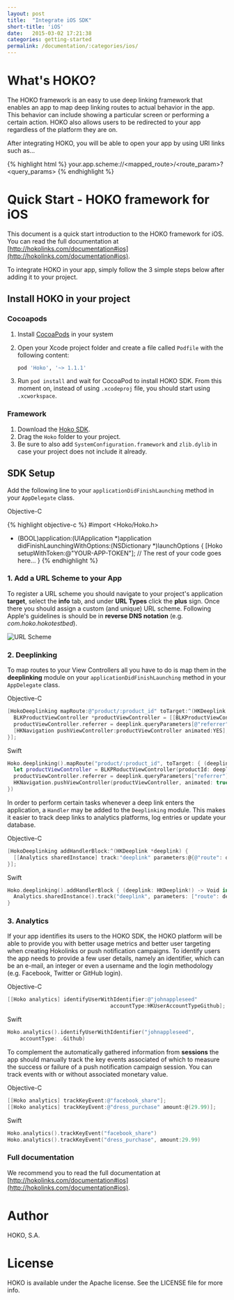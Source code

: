 ```yaml
---
layout: post
title:  "Integrate iOS SDK"
short-title: 'iOS'
date:   2015-03-02 17:21:38
categories: getting-started
permalink: /documentation/:categories/ios/
---
```


# What's HOKO?

The HOKO framework is an easy to use deep linking framework that enables an app to map deep linking routes to actual behavior in the app. This behavior can include showing a particular screen or performing a certain action. HOKO also allows users to be redirected to your app regardless of the platform they are on.

After integrating HOKO, you will be able to open your app by using URI links such as...

{% highlight html %}
your.app.scheme://<mapped_route>/<route_param>?<query_params>
{% endhighlight %}

# Quick Start - HOKO framework for iOS

This document is a quick start introduction to the HOKO framework for iOS. You can read the full documentation at [http://hokolinks.com/documentation#ios](http://hokolinks.com/documentation#ios).

To integrate HOKO in your app, simply follow the 3 simple steps below after adding it to your project.

## Install HOKO in your project

### Cocoapods

1. Install [CocoaPods](http://cocoapods.org/) in your system
2. Open your Xcode project folder and create a file called `Podfile` with the following content:

    ```ruby
    pod 'Hoko', '~> 1.1.1'
    ```

3. Run `pod install` and wait for CocoaPod to install HOKO SDK. From this moment on, instead of using `.xcodeproj` file, you should start using `.xcworkspace`.

### Framework

1. Download the [Hoko SDK](https://github.com/hokolinks/hoko-ios/archive/master.zip).
2. Drag the `Hoko` folder to your project.
3. Be sure to also add `SystemConfiguration.framework` and `zlib.dylib` in case your project does not include it already.

## SDK Setup

Add the following line to your `applicationDidFinishLaunching` method in your `AppDelegate` class.

Objective-C

{% highlight objective-c %}
#import <Hoko/Hoko.h>

- (BOOL)application:(UIApplication *)application 
        didFinishLaunchingWithOptions:(NSDictionary *)launchOptions {
  [Hoko setupWithToken:@"YOUR-APP-TOKEN"];
  // The rest of your code goes here...
}
{% endhighlight %}


### 1. Add a URL Scheme to your App

To register a URL scheme you should navigate to your project's application **target**, select the **info** tab, and under **URL Types** click the **plus** sign.
Once there you should assign a custom (and unique) URL scheme. Following Apple's guidelines is should be in **reverse DNS notation** (e.g. *com.hoko.hokotestbed*).

![URL Scheme](https://s3-eu-west-1.amazonaws.com/hokoassets/urlschemes-ios.png)

### 2. Deeplinking

To map routes to your View Controllers all you have to do is map them in the **deeplinking** module on your `applicationDidFinishLaunching` method in your `AppDelegate` class. 

Objective-C

```objective-c
[HokoDeeplinking mapRoute:@"product/:product_id" toTarget:^(HKDeeplink *deeplink) {
  BLKProductViewController *productViewController = [[BLKProductViewController alloc] initWithProductId:deeplink.routeParameters[@"product_id"]];
  productViewController.referrer = deeplink.queryParameters[@"referrer"];
  [HKNavigation pushViewController:productViewController animated:YES];
}];
```

Swift

```swift
Hoko.deeplinking().mapRoute("product/:product_id", toTarget: { (deeplink: HKDeeplink!) -> Void in
  let productViewController = BLKPRoductViewController(productId: deeplink.routeParameters["product_id"])
  productViewController.referrer = deeplink.queryParameters["referrer"]
  HKNavigation.pushViewController(productViewController, animated: true)
})
```

In order to perform certain tasks whenever a deep link enters the application, a `Handler` may be added to the `Deeplinking` module. This makes it easier to track deep links to analytics platforms, log entries or update your database.

Objective-C

```objective-c
[HokoDeeplinking addHandlerBlock:^(HKDeeplink *deeplink) {
  [[Analytics sharedInstance] track:"deeplink" parameters:@{@"route": deeplink.route}];
}];
```

Swift

```swift
Hoko.deeplinking().addHandlerBlock { (deeplink: HKDeeplink!) -> Void in
  Analytics.sharedInstance().track("deeplink", parameters: ["route": deeplink.route])
}
```


### 3. Analytics


If your app identifies its users to the HOKO SDK, the HOKO platform will be able to provide you with better usage metrics and better user targeting when creating Hokolinks or push notification campaigns. To identify users the app needs to provide a few user details, namely an identifier, which can be an e-mail, an integer or even a username and the login methodology (e.g. Facebook, Twitter or GitHub login).

Objective-C

```objective-c
[[Hoko analytics] identifyUserWithIdentifier:@"johnappleseed"
                                 accountType:HKUserAccountTypeGithub];
```

Swift

```swift
Hoko.analytics().identifyUserWithIdentifier("johnappleseed",
    accountType: .Github)
```

To complement the automatically gathered information from **sessions** the app should manually track the key events associated of which to measure the success or failure of a push notification campaign session. You can track events with or without associated monetary value.

Objective-C

```objective-c
[[Hoko analytics] trackKeyEvent:@"facebook_share"];
[[Hoko analytics] trackKeyEvent:@"dress_purchase" amount:@(29.99)];
```

Swift

```swift
Hoko.analytics().trackKeyEvent("facebook_share")
Hoko.analytics().trackKeyEvent("dress_purchase", amount:29.99)
```

### Full documentation

We recommend you to read the full documentation at [http://hokolinks.com/documentation#ios](http://hokolinks.com/documentation#ios).


# Author

HOKO, S.A.

# License

HOKO is available under the Apache license. See the LICENSE file for more info.
